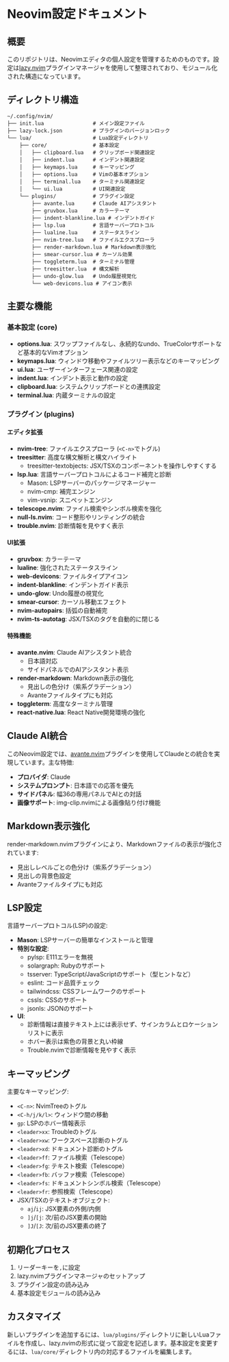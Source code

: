 # Neovim設定ドキュメント

## 概要

このリポジトリは、Neovimエディタの個人設定を管理するためのものです。設定は[lazy.nvim](https://github.com/folke/lazy.nvim)プラグインマネージャを使用して整理されており、モジュール化された構造になっています。

## ディレクトリ構造

```
~/.config/nvim/
├── init.lua                # メイン設定ファイル
├── lazy-lock.json          # プラグインのバージョンロック
└── lua/                    # Lua設定ディレクトリ
    ├── core/               # 基本設定
    │   ├── clipboard.lua   # クリップボード関連設定
    │   ├── indent.lua      # インデント関連設定
    │   ├── keymaps.lua     # キーマッピング
    │   ├── options.lua     # Vimの基本オプション
    │   ├── terminal.lua    # ターミナル関連設定
    │   └── ui.lua          # UI関連設定
    └── plugins/            # プラグイン設定
        ├── avante.lua      # Claude AIアシスタント
        ├── gruvbox.lua     # カラーテーマ
        ├── indent-blankline.lua # インデントガイド
        ├── lsp.lua         # 言語サーバープロトコル
        ├── lualine.lua     # ステータスライン
        ├── nvim-tree.lua   # ファイルエクスプローラ
        ├── render-markdown.lua # Markdown表示強化
        ├── smear-cursor.lua # カーソル効果
        ├── toggleterm.lua  # ターミナル管理
        ├── treesitter.lua  # 構文解析
        ├── undo-glow.lua   # Undo履歴視覚化
        └── web-devicons.lua # アイコン表示
```

## 主要な機能

### 基本設定 (core)

- **options.lua**: スワップファイルなし、永続的なundo、TrueColorサポートなど基本的なVimオプション
- **keymaps.lua**: ウィンドウ移動やファイルツリー表示などのキーマッピング
- **ui.lua**: ユーザーインターフェース関連の設定
- **indent.lua**: インデント表示と動作の設定
- **clipboard.lua**: システムクリップボードとの連携設定
- **terminal.lua**: 内蔵ターミナルの設定

### プラグイン (plugins)

#### エディタ拡張

- **nvim-tree**: ファイルエクスプローラ (`<C-n>`でトグル)
- **treesitter**: 高度な構文解析と構文ハイライト
  - treesitter-textobjects: JSX/TSXのコンポーネントを操作しやすくする
- **lsp.lua**: 言語サーバープロトコルによるコード補完と診断
  - Mason: LSPサーバーのパッケージマネージャー
  - nvim-cmp: 補完エンジン
  - vim-vsnip: スニペットエンジン
- **telescope.nvim**: ファイル検索やシンボル検索を強化
- **null-ls.nvim**: コード整形やリンティングの統合
- **trouble.nvim**: 診断情報を見やすく表示

#### UI拡張

- **gruvbox**: カラーテーマ
- **lualine**: 強化されたステータスライン
- **web-devicons**: ファイルタイプアイコン
- **indent-blankline**: インデントガイド表示
- **undo-glow**: Undo履歴の視覚化
- **smear-cursor**: カーソル移動エフェクト
- **nvim-autopairs**: 括弧の自動補完
- **nvim-ts-autotag**: JSX/TSXのタグを自動的に閉じる

#### 特殊機能

- **avante.nvim**: Claude AIアシスタント統合
  - 日本語対応
  - サイドパネルでのAIアシスタント表示
- **render-markdown**: Markdown表示の強化
  - 見出しの色分け（紫系グラデーション）
  - Avanteファイルタイプにも対応
- **toggleterm**: 高度なターミナル管理
- **react-native.lua**: React Native開発環境の強化

## Claude AI統合

このNeovim設定では、[avante.nvim](https://github.com/yetone/avante.nvim)プラグインを使用してClaudeとの統合を実現しています。主な特徴:

- **プロバイダ**: Claude
- **システムプロンプト**: 日本語での応答を優先
- **サイドパネル**: 幅36の専用パネルでAIとの対話
- **画像サポート**: img-clip.nvimによる画像貼り付け機能

## Markdown表示強化

render-markdown.nvimプラグインにより、Markdownファイルの表示が強化されています:

- 見出しレベルごとの色分け（紫系グラデーション）
- 見出しの背景色設定
- Avanteファイルタイプにも対応

## LSP設定

言語サーバープロトコル(LSP)の設定:

- **Mason**: LSPサーバーの簡単なインストールと管理
- **特別な設定**:
  - pylsp: E111エラーを無視
  - solargraph: Rubyのサポート
  - tsserver: TypeScript/JavaScriptのサポート（型ヒントなど）
  - eslint: コード品質チェック
  - tailwindcss: CSSフレームワークのサポート
  - cssls: CSSのサポート
  - jsonls: JSONのサポート
- **UI**: 
  - 診断情報は直接テキスト上には表示せず、サインカラムとロケーションリストに表示
  - ホバー表示は紫色の背景と丸い枠線
  - Trouble.nvimで診断情報を見やすく表示

## キーマッピング

主要なキーマッピング:

- `<C-n>`: NvimTreeのトグル
- `<C-h/j/k/l>`: ウィンドウ間の移動
- `gp`: LSPのホバー情報表示
- `<leader>xx`: Troubleのトグル
- `<leader>xw`: ワークスペース診断のトグル
- `<leader>xd`: ドキュメント診断のトグル
- `<leader>ff`: ファイル検索（Telescope）
- `<leader>fg`: テキスト検索（Telescope）
- `<leader>fb`: バッファ検索（Telescope）
- `<leader>fs`: ドキュメントシンボル検索（Telescope）
- `<leader>fr`: 参照検索（Telescope）
- JSX/TSXのテキストオブジェクト:
  - `aj`/`ij`: JSX要素の外側/内側
  - `]j`/`[j`: 次/前のJSX要素の開始
  - `]J`/`[J`: 次/前のJSX要素の終了

## 初期化プロセス

1. リーダーキーを`,`に設定
2. lazy.nvimプラグインマネージャのセットアップ
3. プラグイン設定の読み込み
4. 基本設定モジュールの読み込み

## カスタマイズ

新しいプラグインを追加するには、`lua/plugins/`ディレクトリに新しいLuaファイルを作成し、lazy.nvimの形式に従って設定を記述します。基本設定を変更するには、`lua/core/`ディレクトリ内の対応するファイルを編集します。
